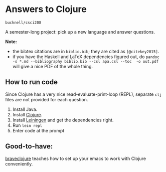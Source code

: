 # Answers to Clojure

`bucknell/csci208`

A semester-long project: pick up a new language and answer questions.


__Note:__ 

- the bibtex citations are in `biblio.bib`; they are cited as `[@citekey2015]`.
- if you have the Haskell and LaTeX dependencies figured out, do `pandoc -s *.md --bibliography biblio.bib --csl apa.csl --toc  -o out.pdf` will give a nice PDF of the whole thing.



## How to run code

Since Clojure has a very nice read-evaluate-print-loop (REPL), separate `clj` files are not provided for each question.

1. Install Java.
2. Install [Clojure](http://clojure.org/getting_started).
3. Install [Leiningen](http://leiningen.org) and get the dependencies right.
4. Run `lein repl`
5. Enter code at the prompt


## Good-to-have:

[braveclojure](http://www.braveclojure.com/basic-emacs/) teaches how to set up your emacs to work with Clojure conveniently.
